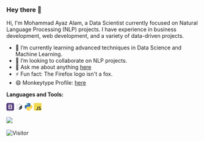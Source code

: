 <!--
**rebel47/rebel47** is a ✨ _special_ ✨ repository because its `README.md` (this file) appears on your GitHub profile.
-->

### Hey there 👋

Hi, I'm Mohammad Ayaz Alam, a Data Scientist currently focused on Natural Language Processing (NLP) projects.
I have experience in business development, web development, and a variety of data-driven projects.

- 🌱 I’m currently learning advanced techniques in Data Science and Machine Learning.
- 👯 I’m looking to collaborate on NLP projects.
- 💬 Ask me about anything [here](https://twitter.com/ayaz_rebel47)
- ⚡ Fun fact: The Firefox logo isn't a fox.
- 😄 Monkeytype Profile: [here](https://monkeytype.com/profile/rebel47)

**Languages and Tools:**

<code><img height="20" title="BootStrap" src="/assets/bootstrap.png"></code>
<code><img height="20" title="Bash" src="/assets/bash.png"></code>
<code><img height="20" title="Python" src="/assets/python.jpg"></code>
<code><img height="20" title="JavaScript" src="/assets/javascript.png"></code>

<!--Ayaz's Github Stats -->
<img src="https://github-readme-stats.vercel.app/api?username=rebel47&show_icons=true&title_color=0984e3&icon_color=79ff97&text_color=fff&bg_color=151515&line_height=27&hide=stars" />

![Visitor](https://visitor-badge.laobi.icu/badge?page_id=rebel47.rebel47)
